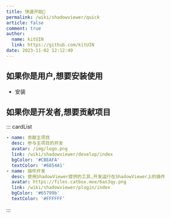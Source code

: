 ```yaml
---
title: 快速开始🎈
permalink: /wiki/shadowviewer/quick
article: false
comment: true
author: 
  name: kitUIN
  link: https://github.com/kitUIN
date: 2023-11-02 12:12:49
---
```



## 如果你是用户,想要安装使用

- 安装

## 如果你是开发者,想要贡献项目

::: cardList

```yaml
- name: 贡献主项目
  desc: 参与主项目的开发
  avatar: /img/logo.png
  link: /wiki/shadowviewer/develop/index
  bgColor: '#CBEAFA' 
  textColor: '#6854A1'
- name: 插件开发
  desc: 使用ShadowViewer提供的工具,开发运行在ShadowViewer上的插件
  avatar: https://files.catbox.moe/6as3qy.png
  link: /wiki/shadowviewer/plugin/index
  bgColor: '#65799b' 
  textColor: '#FFFFFF'
```

:::
